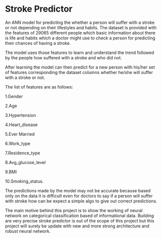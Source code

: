 Stroke Predictor
=
An ANN model for predicting the whether a person will suffer with a stroke or not depending on their lifestyles and habits.
The dataset is provided with the features of 29065 different people which basic information about there is life and habits which a doctor 
might use to check a person for predicting their chances of having a stroke.

The model uses those features to learn and understand the trend followed by the people how suffered with a stroke and who did not.

After learning the model can then predict for a new person with his/her set of features corresponding the dataset columns whether he/she will suffer with a stroke or not.


The list of features are as follows:

1.Gender 

2.Age 

3.Hypertension 

4.Heart_disease 

5.Ever Married

6.Work_type

7.Residence_type

8.Avg_glucose_level

9.BMI 

10.Smoking_status.

The predictions made by the model may not be accurate because based only on the data it is difficult even for doctors to say if a person will suffer with stroke how can be expect a simple algo to give out correct predictions.

The main motive behind this project is to show the working of neural network on categorical classification based of informational data.
Building are very precise stroke predictor is out of the scope of this project but this project will surely be update with new and more strong architecture and robust neural network.

